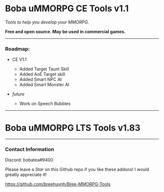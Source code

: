 # Boba uMMORPG CE Tools v1.1

*Tools to help you develop your MMORPG.*

**Free and open source. May be used in commercial games.**

------

### Roadmap:
* CE V1.1
  * Added Target Taunt Skill
  * Added AoE Target skill
  * Added Smart NPC AI
  * Added Smart Monster AI
 
* *future*
  * Work on Speech Bubbles
  
------
  
# Boba uMMORPG LTS Tools v1.83

------

### Contact Information
Discord: bobatea#9400

Please leave a *Star* on this Github repo if you like these addons! I would greatly appreciate it!

https://github.com/breehuynh/Bree-MMORPG-Tools


